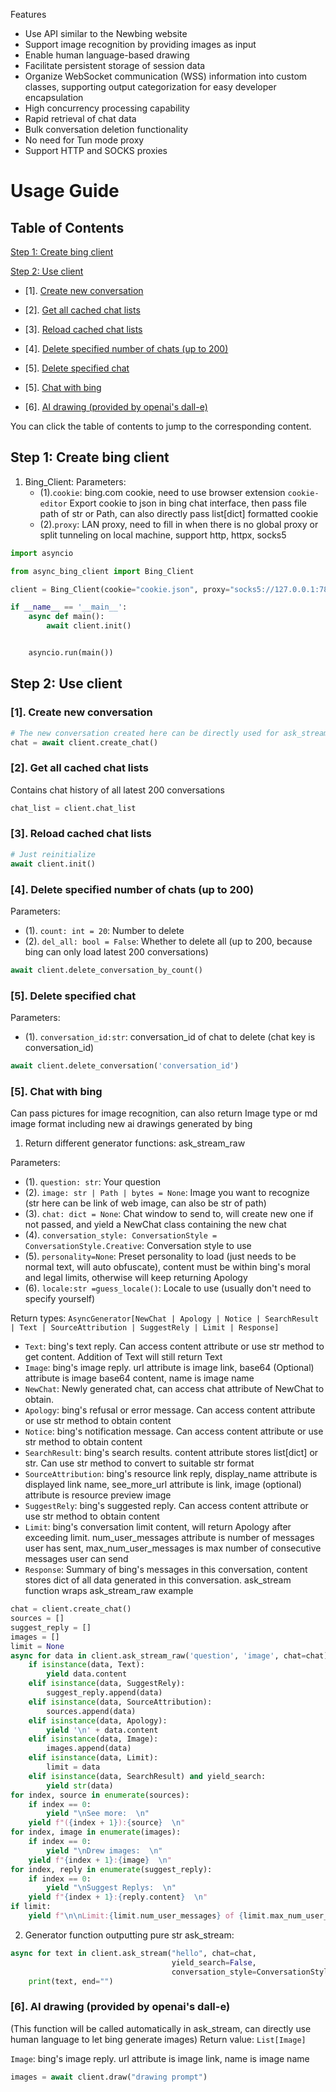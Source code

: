 Features  
- Use API similar to the Newbing website
- Support image recognition by providing images as input
- Enable human language-based drawing
- Facilitate persistent storage of session data
- Organize WebSocket communication (WSS) information into custom classes, supporting output categorization for easy developer encapsulation
- High concurrency processing capability
- Rapid retrieval of chat data
- Bulk conversation deletion functionality
- No need for Tun mode proxy
- Support HTTP and SOCKS proxies
  
# Usage Guide

## Table of Contents

[Step 1: Create bing client](#step-1-create-bing-client)

[Step 2: Use client](#step-2-use-client)

- [1]. [Create new conversation](#1-create-new-conversation)

- [2]. [Get all cached chat lists](#2-get-all-cached-chat-lists)

- [3]. [Reload cached chat lists](#3-reload-cached-chat-lists)

- [4]. [Delete specified number of chats (up to 200)](#4-delete-specified-number-of-chats-up-to-200)

- [5]. [Delete specified chat](#5-delete-specified-chat)

- [5]. [Chat with bing](#5-chat-with-bing)

- [6]. [AI drawing (provided by openai's dall-e)](#6-ai-drawing-provided-by-openais-dall-e)

You can click the table of contents to jump to the corresponding content.

## Step 1: Create bing client

1. Bing_Client:
   Parameters:
    - (1).`cookie`: bing.com cookie, need to use browser extension `cookie-editor`
      Export cookie to json in bing chat interface, then pass file path of str or Path, can also directly pass
      list[dict] formatted cookie
    - (2).`proxy`: LAN proxy, need to fill in when there is no global proxy or split tunneling on local machine, support
      http, httpx, socks5

```python
import asyncio

from async_bing_client import Bing_Client

client = Bing_Client(cookie="cookie.json", proxy="socks5://127.0.0.1:7890")

if __name__ == '__main__':
    async def main():
        await client.init()


    asyncio.run(main())
```

## Step 2: Use client

### [1]. Create new conversation

```python 
# The new conversation created here can be directly used for ask_stream
chat = await client.create_chat()

```

### [2]. Get all cached chat lists

Contains chat history of all latest 200 conversations

```python
chat_list = client.chat_list
```

### [3]. Reload cached chat lists

```python
# Just reinitialize 
await client.init()
```

### [4]. Delete specified number of chats (up to 200)

Parameters:

- (1). `count: int = 20`: Number to delete
- (2). `del_all: bool = False`: Whether to delete all (up to 200, because bing can only load latest 200 conversations)

```python
await client.delete_conversation_by_count()
```

### [5]. Delete specified chat

Parameters:

- (1). `conversation_id:str`: conversation_id of chat to delete (chat key is conversation_id)

```python
await client.delete_conversation('conversation_id')
```

### [5]. Chat with bing

Can pass pictures for image recognition, can also return Image type or md image format including new ai drawings
generated by bing

1. Return different generator functions: ask_stream_raw

Parameters:

- (1). `question: str`: Your question
- (2). `image: str | Path | bytes = None`: Image you want to recognize (str here can be link of web image, can also be
  str of path)
- (3). `chat: dict = None`: Chat window to send to, will create new one if not passed, and yield a NewChat class
  containing the new chat
- (4). `conversation_style: ConversationStyle = ConversationStyle.Creative`: Conversation style to use
- (5). `personality=None`: Preset personality to load (just needs to be normal text, will auto obfuscate), content must
  be within bing's moral and legal limits, otherwise will keep returning Apology
- (6). `locale:str =guess_locale()`: Locale to use (usually don't need to specify yourself)

Return types:
`AsyncGenerator[NewChat | Apology | Notice | SearchResult | Text | SourceAttribution | SuggestRely | Limit | Response]`

- `Text`: bing's text reply. Can access content attribute or use str method to get content. Addition of Text will still
  return Text
- `Image`: bing's image reply. url attribute is image link, base64 (Optional) attribute is image base64 content, name is
  image name
- `NewChat`: Newly generated chat, can access chat attribute of NewChat to obtain.
- `Apology`: bing's refusal or error message. Can access content attribute or use str method to obtain content
- `Notice`: bing's notification message. Can access content attribute or use str method to obtain content
- `SearchResult`: bing's search results. content attribute stores list[dict] or str. Can use str method to convert to
  suitable str format
- `SourceAttribution`: bing's resource link reply, display_name attribute is displayed link name, see_more_url attribute
  is link, image (optional) attribute is resource preview image
- `SuggestRely`: bing's suggested reply. Can access content attribute or use str method to obtain content
- `Limit`: bing's conversation limit content, will return Apology after exceeding limit. num_user_messages attribute is
  number of messages user has sent, max_num_user_messages is max number of consecutive messages user can send
- `Response`: Summary of bing's messages in this conversation, content stores dict of all data generated in this
  conversation.
  ask_stream function wraps ask_stream_raw example

```python
chat = client.create_chat()
sources = []
suggest_reply = []
images = []
limit = None
async for data in client.ask_stream_raw('question', 'image', chat=chat):
    if isinstance(data, Text):
        yield data.content
    elif isinstance(data, SuggestRely):
        suggest_reply.append(data)
    elif isinstance(data, SourceAttribution):
        sources.append(data)
    elif isinstance(data, Apology):
        yield '\n' + data.content
    elif isinstance(data, Image):
        images.append(data)
    elif isinstance(data, Limit):
        limit = data
    elif isinstance(data, SearchResult) and yield_search:
        yield str(data)
for index, source in enumerate(sources):
    if index == 0:
        yield "\nSee more:  \n"
    yield f"({index + 1}):{source}  \n"
for index, image in enumerate(images):
    if index == 0:
        yield "\nDrew images:  \n"
    yield f"{index + 1}:{image}  \n"
for index, reply in enumerate(suggest_reply):
    if index == 0:
        yield "\nSuggest Replys:  \n"
    yield f"{index + 1}:{reply.content}  \n"
if limit:
    yield f"\n\nLimit:{limit.num_user_messages} of {limit.max_num_user_messages}  "
```

2. Generator function outputting pure str ask_stream:

```python
async for text in client.ask_stream("hello", chat=chat,
                                    yield_search=False,
                                    conversation_style=ConversationStyle.Balanced):
    print(text, end="")
```

### [6]. AI drawing (provided by openai's dall-e)

(This function will be called automatically in ask_stream, can directly use human language to let bing generate images)
Return value: `List[Image]`

`Image`: bing's image reply. url attribute is image link, name is image name

```python
images = await client.draw("drawing prompt")
```
